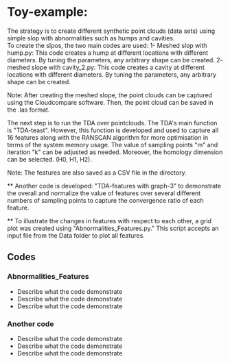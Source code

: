 # Toy-example:

The strategy is to create different synthetic point clouds (data sets) using simple slop with abnormalities such as humps and cavities.  
To create the slpos, the two main codes are used:
1- Meshed slop with hump.py: This code creates a hump at different locations with different diameters.
   By tuning the parameters, any arbitrary shape can be created.
2- meshed slope with cavity_2.py: This code creates a cavity at different locations with different diameters.
   By tuning the parameters, any arbitrary shape can be created.

 Note: After creating the meshed slope, the point clouds can be captured using the Cloudcompare software.
       Then, the point cloud can be saved in the .las format.

 The next step is to run the TDA over pointclouds.
 The TDA's main function is "TDA-teast". However, this function is developed and used to capture all 16 features along with the RANSCAN algorithm for more optimisation in terms of 
 the system memory usage. The value of sampling points "m" and iteration "k" can be adjusted as needed. Moreover, the homology dimension can be selected. (H0, H1, H2).

 Note: The features are also saved as a CSV file in the directory.

 ** Another code is developed: "TDA-features with graph-3" to demonstrate the overall and normalize the value of features over several different numbers of sampling points to capture 
 the convergence ratio of each feature. 

 ** To illustrate the changes in features with respect to each other, a grid plot was created using "Abnormalities_Features.py." This script accepts an input file from the Data folder to plot all features.
 

## Codes

### Abnormalities_Features
* Describe what the code demonstrate
* Describe what the code demonstrate
* Describe what the code demonstrate


### Another code
* Describe what the code demonstrate
* Describe what the code demonstrate
* Describe what the code demonstrate